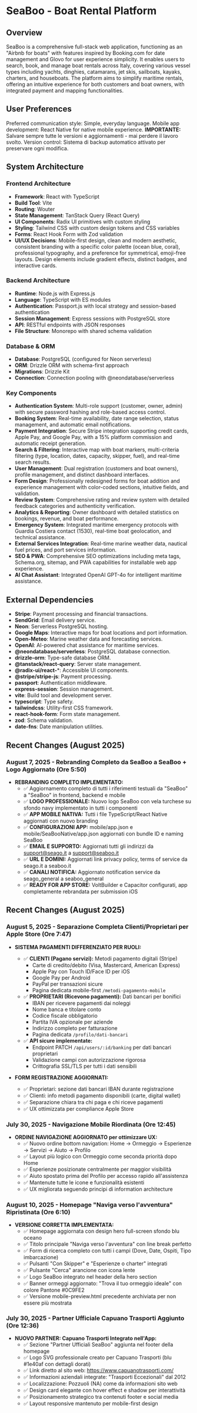 # SeaBoo - Boat Rental Platform

## Overview
SeaBoo is a comprehensive full-stack web application, functioning as an "Airbnb for boats" with features inspired by Booking.com for date management and Glovo for user experience simplicity. It enables users to search, book, and manage boat rentals across Italy, covering various vessel types including yachts, dinghies, catamarans, jet skis, sailboats, kayaks, charters, and houseboats. The platform aims to simplify maritime rentals, offering an intuitive experience for both customers and boat owners, with integrated payment and mapping functionalities.

## User Preferences
Preferred communication style: Simple, everyday language.
Mobile app development: React Native for native mobile experience.
**IMPORTANTE:** Salvare sempre tutte le versioni e aggiornamenti - mai perdere il lavoro svolto.
Version control: Sistema di backup automatico attivato per preservare ogni modifica.

## System Architecture

### Frontend Architecture
- **Framework**: React with TypeScript
- **Build Tool**: Vite
- **Routing**: Wouter
- **State Management**: TanStack Query (React Query)
- **UI Components**: Radix UI primitives with custom styling
- **Styling**: Tailwind CSS with custom design tokens and CSS variables
- **Forms**: React Hook Form with Zod validation
- **UI/UX Decisions**: Mobile-first design, clean and modern aesthetic, consistent branding with a specific color palette (ocean blue, coral), professional typography, and a preference for symmetrical, emoji-free layouts. Design elements include gradient effects, distinct badges, and interactive cards.

### Backend Architecture
- **Runtime**: Node.js with Express.js
- **Language**: TypeScript with ES modules
- **Authentication**: Passport.js with local strategy and session-based authentication
- **Session Management**: Express sessions with PostgreSQL store
- **API**: RESTful endpoints with JSON responses
- **File Structure**: Monorepo with shared schema validation

### Database & ORM
- **Database**: PostgreSQL (configured for Neon serverless)
- **ORM**: Drizzle ORM with schema-first approach
- **Migrations**: Drizzle Kit
- **Connection**: Connection pooling with @neondatabase/serverless

### Key Components
- **Authentication System**: Multi-role support (customer, owner, admin) with secure password hashing and role-based access control.
- **Booking System**: Real-time availability, date range selection, status management, and automatic email notifications.
- **Payment Integration**: Secure Stripe integration supporting credit cards, Apple Pay, and Google Pay, with a 15% platform commission and automatic receipt generation.
- **Search & Filtering**: Interactive map with boat markers, multi-criteria filtering (type, location, dates, capacity, skipper, fuel), and real-time search results.
- **User Management**: Dual registration (customers and boat owners), profile management, and distinct dashboard interfaces.
- **Form Design**: Professionally redesigned forms for boat addition and experience management with color-coded sections, intuitive fields, and validation.
- **Review System**: Comprehensive rating and review system with detailed feedback categories and authenticity verification.
- **Analytics & Reporting**: Owner dashboard with detailed statistics on bookings, revenue, and boat performance.
- **Emergency System**: Integrated maritime emergency protocols with Guardia Costiera contact (1530), real-time boat geolocation, and technical assistance.
- **External Services Integration**: Real-time marine weather data, nautical fuel prices, and port services information.
- **SEO & PWA**: Comprehensive SEO optimizations including meta tags, Schema.org, sitemap, and PWA capabilities for installable web app experience.
- **AI Chat Assistant**: Integrated OpenAI GPT-4o for intelligent maritime assistance.

## External Dependencies

- **Stripe**: Payment processing and financial transactions.
- **SendGrid**: Email delivery service.
- **Neon**: Serverless PostgreSQL hosting.
- **Google Maps**: Interactive maps for boat locations and port information.
- **Open-Meteo**: Marine weather data and forecasting services.
- **OpenAI**: AI-powered chat assistance for maritime services.
- **@neondatabase/serverless**: PostgreSQL database connection.
- **drizzle-orm**: Type-safe database ORM.
- **@tanstack/react-query**: Server state management.
- **@radix-ui/react-***: Accessible UI components.
- **@stripe/stripe-js**: Payment processing.
- **passport**: Authentication middleware.
- **express-session**: Session management.
- **vite**: Build tool and development server.
- **typescript**: Type safety.
- **tailwindcss**: Utility-first CSS framework.
- **react-hook-form**: Form state management.
- **zod**: Schema validation.
- **date-fns**: Date manipulation utilities.

## Recent Changes (August 2025)

### August 7, 2025 - Rebranding Completo da SeaBoo a SeaBoo + Logo Aggiornato (Ore 5:50)
- **REBRANDING COMPLETO IMPLEMENTATO:**
  - ✅ Aggiornamento completo di tutti i riferimenti testuali da "SeaBoo" a "SeaBoo" in frontend, backend e mobile
  - ✅ **LOGO PROFESSIONALE:** Nuovo logo SeaBoo con vela turchese su sfondo navy implementato in tutti i componenti
  - ✅ **APP MOBILE NATIVA:** Tutti i file TypeScript/React Native aggiornati con nuovo branding
  - ✅ **CONFIGURAZIONI APP:** mobile/app.json e mobile/SeaBooNative/app.json aggiornati con bundle ID e naming SeaBoo
  - ✅ **EMAIL E SUPPORTO:** Aggiornati tutti gli indirizzi da support@seago.it a support@seaboo.it
  - ✅ **URL E DOMINI:** Aggiornati link privacy policy, terms of service da seago.it a seaboo.it
  - ✅ **CANALI NOTIFICA:** Aggiornato notification service da seago_general a seaboo_general
  - ✅ **READY FOR APP STORE:** VoltBuilder e Capacitor configurati, app completamente rebrandata per submission iOS

## Recent Changes (August 2025)

### August 5, 2025 - Separazione Completa Clienti/Proprietari per Apple Store (Ore 7:47)
- **SISTEMA PAGAMENTI DIFFERENZIATO PER RUOLI:**
  - ✅ **CLIENTI (Pagano servizi):** Metodi pagamento digitali (Stripe)
    - Carte di credito/debito (Visa, Mastercard, American Express)
    - Apple Pay con Touch ID/Face ID per iOS
    - Google Pay per Android
    - PayPal per transazioni sicure
    - Pagina dedicata mobile-first `/metodi-pagamento-mobile`
  - ✅ **PROPRIETARI (Ricevono pagamenti):** Dati bancari per bonifici
    - IBAN per ricevere pagamenti dai noleggi
    - Nome banca e titolare conto
    - Codice fiscale obbligatorio
    - Partita IVA opzionale per aziende
    - Indirizzo completo per fatturazione
    - Pagina dedicata `/profilo/dati-bancari`
  - ✅ **API sicure implementate:**
    - Endpoint PATCH `/api/users/:id/banking` per dati bancari proprietari
    - Validazione campi con autorizzazione rigorosa
    - Crittografia SSL/TLS per tutti i dati sensibili

- **FORM REGISTRAZIONE AGGIORNATI:**
  - ✅ Proprietari: sezione dati bancari IBAN durante registrazione
  - ✅ Clienti: info metodi pagamento disponibili (carte, digital wallet)
  - ✅ Separazione chiara tra chi paga e chi riceve pagamenti
  - ✅ UX ottimizzata per compliance Apple Store

### July 30, 2025 - Navigazione Mobile Riordinata (Ore 12:45)
- **ORDINE NAVIGAZIONE AGGIORNATO per ottimizzare UX:**
  - ✅ Nuovo ordine bottom navigation: Home → Ormeggio → Esperienze → Servizi → Aiuto → Profilo
  - ✅ Layout più logico con Ormeggio come seconda priorità dopo Home
  - ✅ Esperienze posizionate centralmente per maggior visibilità
  - ✅ Aiuto spostato prima del Profilo per accesso rapido all'assistenza
  - ✅ Mantenute tutte le icone e funzionalità esistenti
  - ✅ UX migliorata seguendo principi di information architecture

### August 10, 2025 - Homepage "Naviga verso l'avventura" Ripristinata (Ore 6:10)
- **VERSIONE CORRETTA IMPLEMENTATA:**
  - ✅ Homepage aggiornata con design hero full-screen sfondo blu oceano
  - ✅ Titolo principale "Naviga verso l'avventura" con line break perfetto
  - ✅ Form di ricerca completo con tutti i campi (Dove, Date, Ospiti, Tipo imbarcazione)
  - ✅ Pulsanti "Con Skipper" e "Esperienze o charter" integrati
  - ✅ Pulsante "Cerca" arancione con icona lente
  - ✅ Logo SeaBoo integrato nel header della hero section
  - ✅ Banner ormeggi aggiornato: "Trova il tuo ormeggio ideale" con colore Pantone #0C9FE2
  - ✅ Versione mobile-preview.html precedente archiviata per non essere più mostrata

### July 30, 2025 - Partner Ufficiale Capuano Trasporti Aggiunto (Ore 12:36)
- **NUOVO PARTNER: Capuano Trasporti Integrato nell'App:**
  - ✅ Sezione "Partner Ufficiali SeaBoo" aggiunta nel footer della homepage
  - ✅ Logo SVG professionale creato per Capuano Trasporti (blu #1e40af con dettagli dorati)
  - ✅ Link diretto al sito web: https://www.capuanotrasporti.com/
  - ✅ Informazioni aziendali integrate: "Trasporti Eccezionali" dal 2012
  - ✅ Localizzazione: Pozzuoli (NA) come da informazioni sito web
  - ✅ Design card elegante con hover effect e shadow per interattività
  - ✅ Posizionamento strategico tra contenuti footer e social media
  - ✅ Layout responsive mantenuto per mobile-first design